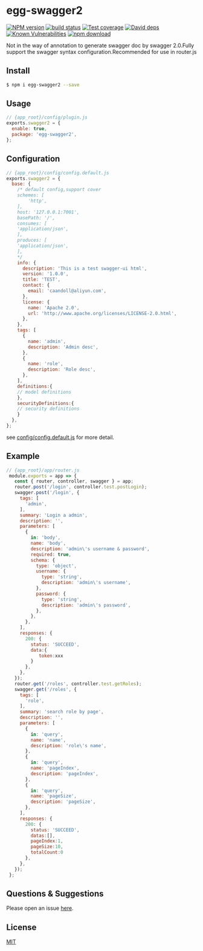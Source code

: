 # egg-swagger2
[![NPM version][npm-image]][npm-url]
[![build status][travis-image]][travis-url]
[![Test coverage][codecov-image]][codecov-url]
[![David deps][david-image]][david-url]
[![Known Vulnerabilities][snyk-image]][snyk-url]
[![npm download][download-image]][download-url]

[npm-image]: https://img.shields.io/npm/v/egg-swagger2.svg?style=flat-square
[npm-url]: https://npmjs.org/package/egg-swagger2
[travis-image]: https://img.shields.io/travis/eggjs/egg-swagger2.svg?style=flat-square
[travis-url]: https://travis-ci.org/eggjs/egg-swagger2
[codecov-image]: https://img.shields.io/codecov/c/github/eggjs/egg-swagger2.svg?style=flat-square
[codecov-url]: https://codecov.io/github/eggjs/egg-swagger2?branch=master
[david-image]: https://img.shields.io/david/eggjs/egg-swagger2.svg?style=flat-square
[david-url]: https://david-dm.org/eggjs/egg-swagger2
[snyk-image]: https://snyk.io/test/npm/egg-swagger2/badge.svg?style=flat-square
[snyk-url]: https://snyk.io/test/npm/egg-swagger2
[download-image]: https://img.shields.io/npm/dm/egg-swagger2.svg?style=flat-square
[download-url]: https://npmjs.org/package/egg-swagger2

Not in the way of annotation to generate swagger doc by swagger 2.0.Fully support the swagger syntax configuration.Recommended for use in router.js

## Install

```bash
$ npm i egg-swagger2 --save
```

## Usage

```js
// {app_root}/config/plugin.js
exports.swagger2 = {
  enable: true,
  package: 'egg-swagger2',
};
```

## Configuration

```js
// {app_root}/config/config.default.js
exports.swagger2 = {
  base: {
    /* default config,support cover
    schemes: [
        'http',
    ],
    host: '127.0.0.1:7001',
    basePath: '/',
    consumes: [
    'application/json',
    ],
    produces: [
    'application/json',
    ],
    */
    info: {
      description: 'This is a test swagger-ui html',
      version: '1.0.0',
      title: 'TEST',
      contact: {
        email: 'caandoll@aliyun.com',
      },
      license: {
        name: 'Apache 2.0',
        url: 'http://www.apache.org/licenses/LICENSE-2.0.html',
      },
    },
    tags: [
      {
        name: 'admin',
        description: 'Admin desc',
      },
      {
        name: 'role',
        description: 'Role desc',
      },
    ],
    definitions:{
    // model definitions
    },
    securityDefinitions:{
    // security definitions
    }
  },
};
```

see [config/config.default.js](config/config.default.js) for more detail.

## Example

```js
// {app_root}/app/router.js
 module.exports = app => {
   const { router, controller, swagger } = app;
   router.post('/login', controller.test.postLogin);
   swagger.post('/login', {
     tags: [
       'admin',
     ],
     summary: 'Login a admin',
     description: '',
     parameters: [
       {
         in: 'body',
         name: 'body',
         description: 'admin\'s username & password',
         required: true,
         schema: {
           type: 'object',
           username: {
             type: 'string',
             description: 'admin\'s username',
           },
           password: {
             type: 'string',
             description: 'admin\'s password',
           },
         },
       },
     ],
     responses: {
       200: {
         status: 'SUCCEED',
         data:{
            token:xxx
         }
       },
     },
   });
   router.get('/roles', controller.test.getRoles);
   swagger.get('/roles', {
     tags: [
       'role',
     ],
     summary: 'search role by page',
     description: '',
     parameters: [
       {
         in: 'query',
         name: 'name',
         description: 'role\'s name',
       },
       {
         in: 'query',
         name: 'pageIndex',
         description: 'pageIndex',
       },
       {
         in: 'query',
         name: 'pageSize',
         description: 'pageSize',
       },
     ],
     responses: {
       200: {
         status: 'SUCCEED',
         datas:[],
         pageIndex:1,
         pageSize:10,
         totalCount:0
       },
     },
   });
 };
```

## Questions & Suggestions

Please open an issue [here](https://github.com/eggjs/egg/issues).

## License

[MIT](LICENSE)
